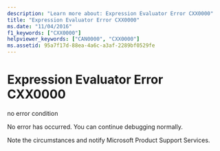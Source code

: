 ```yaml
---
description: "Learn more about: Expression Evaluator Error CXX0000"
title: "Expression Evaluator Error CXX0000"
ms.date: "11/04/2016"
f1_keywords: ["CXX0000"]
helpviewer_keywords: ["CAN0000", "CXX0000"]
ms.assetid: 95a7f17d-88ea-4a6c-a3af-2289bf0529fe
---
```

# Expression Evaluator Error CXX0000

no error condition

No error has occurred. You can continue debugging normally.

Note the circumstances and notify Microsoft Product Support Services.
